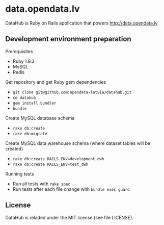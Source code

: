 data.opendata.lv
================

DataHub is Ruby on Rails application that powers http://data.opendata.lv.

Development environment preparation
-----------------------------------

Prerequisites

* Ruby 1.9.3
* MySQL
* Redis

Get repository and get Ruby gem dependencies

* `git clone git@github.com:opendata-latvia/datahub.git`
* `cd datahub`
* `gem install bundler`
* `bundle`

Create MySQL database schema

* `rake db:create`
* `rake db:migrate`

Create MySQL data warehouse schema (where dataset tables will be created)

* `rake db:create RAILS_ENV=development_dwh`
* `rake db:create RAILS_ENV=test_dwh`

Running tests

* Run all tests with `rake spec`
* Run tests after each file change with `bundle exec guard`

License
-------

DataHub is reladed under the MIT license (see file LICENSE).
